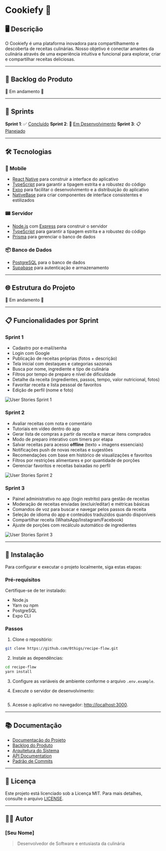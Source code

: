 # Cookiefy 🍳

## 🖥️ Descrição

O Cookiefy é uma plataforma inovadora para compartilhamento e descoberta de receitas culinárias. Nosso objetivo é conectar amantes da culinária através de uma experiência intuitiva e funcional para explorar, criar e compartilhar receitas deliciosas.

---

## 📖 Backlog do Produto

🚧 Em andamento 🚧

---

## 📅 Sprints

**Sprint 1**: ✅ [Concluído](./docs/backlog.md#sprint-1---mvp-concluído-)
**Sprint 2**: 🚧 [Em Desenvolvimento](./docs/backlog.md#sprint-2---funcionalidades-avançadas-em-desenvolvimento-)
**Sprint 3**: 📋 [Planejado](./docs/backlog.md#sprint-3---recursos-premium-planejado-)

---

## 🛠️ Tecnologias

### 📱 Mobile
- [React Native](https://reactnative.dev/) para construir a interface do aplicativo
- [TypeScript](https://www.typescriptlang.org/) para garantir a tipagem estrita e a robustez do código
- [Expo](https://expo.dev/) para facilitar o desenvolvimento e a distribuição do aplicativo
- [NativeBase](https://nativebase.io/) para criar componentes de interface consistentes e estilizados

### 📟 Servidor
- [Node.js](https://nodejs.org/) com [Express](https://expressjs.com/) para construir o servidor
- [TypeScript](https://www.typescriptlang.org/) para garantir a tipagem estrita e a robustez do código
- [Prisma](https://www.prisma.io/) para gerenciar o banco de dados

### 📦 Banco de Dados
- [PostgreSQL](https://www.postgresql.org/) para o banco de dados
- [Supabase](https://supabase.com/) para autenticação e armazenamento

---

## 🌐 Estrutura do Projeto

🚧 Em andamento 🚧

---

## 📋 Funcionalidades por Sprint

### Sprint 1
* Cadastro por e‑mail/senha
* Login com Google
* Publicação de receitas próprias (fotos + descrição)
* Tela inicial com destaques e categorias sazonais
* Busca por nome, ingrediente e tipo de culinária
* Filtros por tempo de preparo e nível de dificuldade
* Detalhe da receita (ingredientes, passos, tempo, valor nutricional, fotos)
* Favoritar receita e lista pessoal de favoritos
* Edição de perfil (nome e foto)

![User Stories Sprint 1](documentation/images/user-stories-sprint-1.png)

### Sprint 2
* Avaliar receitas com nota e comentário
* Tutoriais em vídeo dentro do app
* Gerar lista de compras a partir da receita e marcar itens comprados
* Modo de preparo interativo com timers por etapa
* Salvar receitas para acesso **offline** (texto + imagens essenciais)
* Notificações push de novas receitas e sugestões
* Recomendações com base em histórico de visualizações e favoritos
* Filtros por restrições alimentares e por quantidade de porções
* Gerenciar favoritos e receitas baixadas no perfil

![User Stories Sprint 2](documentation/images/user-stories-sprint-2.png)

### Sprint 3
* Painel administrativo no app (login restrito) para gestão de receitas
* Moderação de receitas enviadas (excluir/editar) e métricas básicas
* Comandos de voz para buscar e navegar pelos passos da receita
* Seleção de idioma do app e conteúdos traduzidos quando disponíveis
* Compartilhar receita (WhatsApp/Instagram/Facebook)
* Ajuste de porções com recálculo automático de ingredientes

![User Stories Sprint 3](documentation/images/user-stories-sprint-3.png)

---

## 🚀 Instalação

Para configurar e executar o projeto localmente, siga estas etapas:

### Pré-requisitos
Certifique-se de ter instalado:
- Node.js
- Yarn ou npm
- PostgreSQL
- Expo CLI

### Passos
1. Clone o repositório:
```bash
git clone https://github.com/0thigs/recipe-flow.git
```

2. Instale as dependências:
```bash
cd recipe-flow
yarn install
```

3. Configure as variáveis de ambiente conforme o arquivo `.env.example`.

4. Execute o servidor de desenvolvimento:
```bash

```

5. Acesse o aplicativo no navegador: [http://localhost:3000](http://localhost:3000).

---

## 📚 Documentação

- [Documentação do Projeto](./docs/README.md)
- [Backlog do Produto](./docs/backlog.md)
- [Arquitetura do Sistema](./docs/architecture.md)
- [API Documentation](./docs/api.md)
- [Padrão de Commits](./docs/commit-guideline.md)

---

## 📜 Licença

Este projeto está licenciado sob a Licença MIT. Para mais detalhes, consulte o arquivo [LICENSE](LICENSE).

---

## 👨‍💻 Autor

### [Seu Nome]
> Desenvolvedor de Software e entusiasta da culinária
